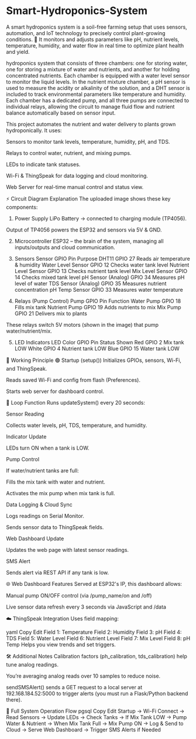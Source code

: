 # Smart-Hydroponics-System
A smart hydroponics system is a soil-free farming setup that uses sensors, automation, and IoT technology to precisely control plant-growing conditions. 🌱 It monitors and adjusts parameters like pH, nutrient levels, temperature, humidity, and water flow in real time to optimize plant health and yield. 









hydroponics system that consists of three chambers: one for storing water, one for storing a mixture of water and nutrients, and another for holding concentrated nutrients. Each chamber is equipped with a water level sensor to monitor the liquid levels. In the nutrient mixture chamber, a pH sensor is used to measure the acidity or alkalinity of the solution, and a DHT sensor is included to track environmental parameters like temperature and humidity. Each chamber has a dedicated pump, and all three pumps are connected to individual relays, allowing the circuit to manage fluid flow and nutrient balance automatically based on sensor input.



This project automates the nutrient and water delivery to plants grown hydroponically. It uses:

Sensors to monitor tank levels, temperature, humidity, pH, and TDS.

Relays to control water, nutrient, and mixing pumps.

LEDs to indicate tank statuses.

Wi-Fi & ThingSpeak for data logging and cloud monitoring.

Web Server for real-time manual control and status view.

⚡ Circuit Diagram Explanation
The uploaded image shows these key components:

1. Power Supply
LiPo Battery → connected to charging module (TP4056).

Output of TP4056 powers the ESP32 and sensors via 5V & GND.

2. Microcontroller
ESP32 – the brain of the system, managing all inputs/outputs and cloud communication.

3. Sensors
Sensor	GPIO Pin	Purpose
DHT11	GPIO 27	Reads air temperature & humidity
Water Level Sensor	GPIO 12	Checks water tank level
Nutrient Level Sensor	GPIO 13	Checks nutrient tank level
Mix Level Sensor	GPIO 14	Checks mixed tank level
pH Sensor (Analog)	GPIO 34	Measures pH level of water
TDS Sensor (Analog)	GPIO 35	Measures nutrient concentration
pH Temp Sensor	GPIO 33	Measures water temperature

4. Relays (Pump Control)
Pump	GPIO Pin	Function
Water Pump	GPIO 18	Fills mix tank
Nutrient Pump	GPIO 19	Adds nutrients to mix
Mix Pump	GPIO 21	Delivers mix to plants

These relays switch 5V motors (shown in the image) that pump water/nutrient/mix.

5. LED Indicators
LED Color	GPIO Pin	Status Shown
Red	GPIO 2	Mix tank LOW
White	GPIO 4	Nutrient tank LOW
Blue	GPIO 15	Water tank LOW

🔄 Working Principle
🟢 Startup (setup())
Initializes GPIOs, sensors, Wi-Fi, and ThingSpeak.

Reads saved Wi-Fi and config from flash (Preferences).

Starts web server for dashboard control.

📡 Loop Function
Runs updateSystem() every 20 seconds:

Sensor Reading

Collects water levels, pH, TDS, temperature, and humidity.

Indicator Update

LEDs turn ON when a tank is LOW.

Pump Control

If water/nutrient tanks are full:

Fills the mix tank with water and nutrient.

Activates the mix pump when mix tank is full.

Data Logging & Cloud Sync

Logs readings on Serial Monitor.

Sends sensor data to ThingSpeak fields.

Web Dashboard Update

Updates the web page with latest sensor readings.

SMS Alert

Sends alert via REST API if any tank is low.

🌐 Web Dashboard Features
Served at ESP32's IP, this dashboard allows:

Manual pump ON/OFF control (via /pump_name/on and /off)

Live sensor data refresh every 3 seconds via JavaScript and /data

☁️ ThingSpeak Integration
Uses field mapping:

yaml
Copy
Edit
Field 1: Temperature
Field 2: Humidity
Field 3: pH
Field 4: TDS
Field 5: Water Level
Field 6: Nutrient Level
Field 7: Mix Level
Field 8: pH Temp
Helps you view trends and set triggers.

🛠️ Additional Notes
Calibration factors (ph_calibration, tds_calibration) help tune analog readings.

You’re averaging analog reads over 10 samples to reduce noise.

sendSMSAlert() sends a GET request to a local server at 192.168.184.52:5000 to trigger alerts (you must run a Flask/Python backend there).

🔁 Full System Operation Flow
pgsql
Copy
Edit
Startup → Wi-Fi Connect → Read Sensors →
Update LEDs → Check Tanks →
If Mix Tank LOW → Pump Water & Nutrient →
When Mix Tank Full → Mix Pump ON →
Log & Send to Cloud → Serve Web Dashboard →
Trigger SMS Alerts if Needed

